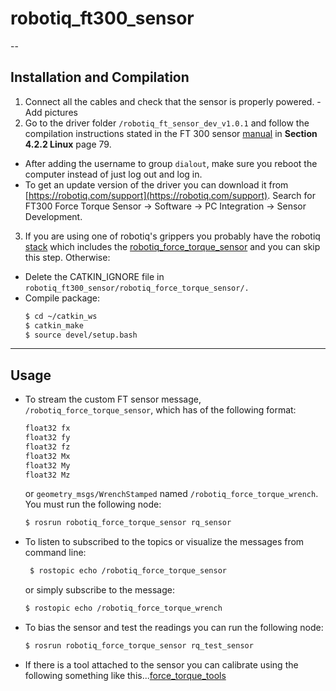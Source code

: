 # robotiq_ft300_sensor


--

## Installation and Compilation
  1. Connect all the cables and check that the sensor is properly powered. 
    - Add pictures
  2. Go to the driver folder `/robotiq_ft_sensor_dev_v1.0.1` and follow the compilation instructions stated in the FT 300 sensor [manual](https://assets.robotiq.com/website-assets/support_documents/document/FT_Sensor_Instruction_Manual_PDF_20181218.pdf) in **Section 4.2.2 Linux** page 79. 
  - After adding the username to group ```dialout```, make sure you reboot the computer instead of just log out and log in.
  - To get an update version of the driver you can download it from [https://robotiq.com/support](https://robotiq.com/support). Search for FT300 Force Torque Sensor -> Software -> PC Integration -> Sensor Development. 
   
  3. If you are using one of robotiq's grippers you probably have the robotiq [stack](https://github.com/ros-industrial/robotiq/tree/indigo-devel) which includes the [robotiq_force_torque_sensor](https://github.com/ros-industrial/robotiq/tree/indigo-devel/robotiq_force_torque_sensor) and you can skip this step. Otherwise:
  - Delete the CATKIN_IGNORE file in `robotiq_ft300_sensor/robotiq_force_torque_sensor/.`
  - Compile package:
    ```bash
    $ cd ~/catkin_ws
    $ catkin_make
    $ source devel/setup.bash
    ```
---
## Usage    
- To stream the custom FT sensor message, `/robotiq_force_torque_sensor`, which has of the following format:
    ```bash
    float32 fx
    float32 fy
    float32 fz
    float32 Mx
    float32 My
    float32 Mz
     ```
     or `geometry_msgs/WrenchStamped` named `/robotiq_force_torque_wrench`. You must run the following node:
    ```bash
    $ rosrun robotiq_force_torque_sensor rq_sensor
    ```
 - To listen to subscribed to the topics or visualize the messages from command line:
   ```bash
    $ rostopic echo /robotiq_force_torque_sensor
   ```
   or simply subscribe to the message:
    ```bash
    $ rostopic echo /robotiq_force_torque_wrench
    ```
 - To bias the sensor and test the readings you can run the following node:
    ```bash
    $ rosrun robotiq_force_torque_sensor rq_test_sensor
    ```
 - If there is a tool attached to the sensor you can calibrate using the following something like this...[force_torque_tools](https://github.com/kth-ros-pkg/force_torque_tools)
